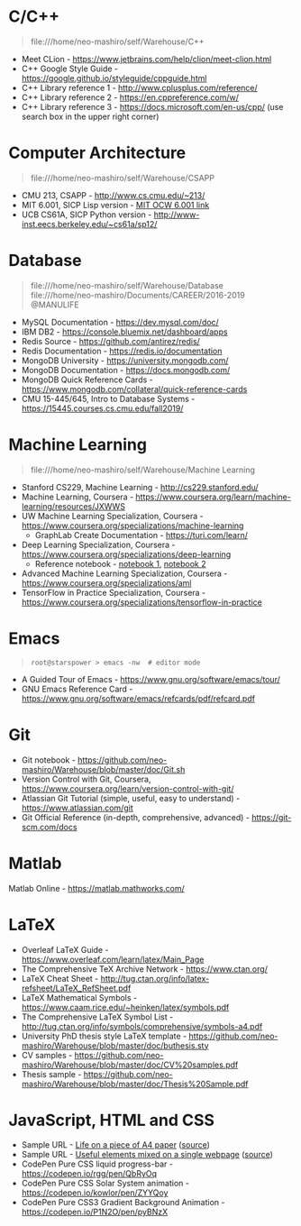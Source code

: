 # C/C++
> file:///home/neo-mashiro/self/Warehouse/C++
- Meet CLion - https://www.jetbrains.com/help/clion/meet-clion.html
- C++ Google Style Guide - https://google.github.io/styleguide/cppguide.html
- C++ Library reference 1 - http://www.cplusplus.com/reference/
- C++ Library reference 2 - https://en.cppreference.com/w/
- C++ Library reference 3 - https://docs.microsoft.com/en-us/cpp/ (use search box in the upper right corner)

# Computer Architecture
> file:///home/neo-mashiro/self/Warehouse/CSAPP
- CMU 213, CSAPP - http://www.cs.cmu.edu/~213/
- MIT 6.001, SICP Lisp version - [MIT OCW 6.001 link](https://ocw.mit.edu/courses/electrical-engineering-and-computer-science/6-001-structure-and-interpretation-of-computer-programs-spring-2005/index.htm)
- UCB CS61A, SICP Python version - http://www-inst.eecs.berkeley.edu/~cs61a/sp12/

# Database
> file:///home/neo-mashiro/self/Warehouse/Database  
> file:///home/neo-mashiro/Documents/CAREER/2016-2019 @MANULIFE
- MySQL Documentation - https://dev.mysql.com/doc/
- IBM DB2 - https://console.bluemix.net/dashboard/apps
- Redis Source - https://github.com/antirez/redis/
- Redis Documentation - https://redis.io/documentation
- MongoDB University - https://university.mongodb.com/
- MongoDB Documentation - https://docs.mongodb.com/
- MongoDB Quick Reference Cards - https://www.mongodb.com/collateral/quick-reference-cards
- CMU 15-445/645, Intro to Database Systems - https://15445.courses.cs.cmu.edu/fall2019/

# Machine Learning
> file:///home/neo-mashiro/self/Warehouse/Machine Learning
- Stanford CS229, Machine Learning - http://cs229.stanford.edu/
- Machine Learning, Coursera - https://www.coursera.org/learn/machine-learning/resources/JXWWS
- UW Machine Learning Specialization, Coursera - https://www.coursera.org/specializations/machine-learning
  - GraphLab Create Documentation - https://turi.com/learn/
- Deep Learning Specialization, Coursera - https://www.coursera.org/specializations/deep-learning
  - Reference notebook - [notebook 1](https://github.com/Kulbear/deep-learning-coursera), [notebook 2](https://github.com/mbadry1/DeepLearning.ai-Summary)
- Advanced Machine Learning Specialization, Coursera - https://www.coursera.org/specializations/aml
- TensorFlow in Practice Specialization, Coursera - https://www.coursera.org/specializations/tensorflow-in-practice

# Emacs
> `root@starspower > emacs -nw  # editor mode`
- A Guided Tour of Emacs - https://www.gnu.org/software/emacs/tour/
- GNU Emacs Reference Card - https://www.gnu.org/software/emacs/refcards/pdf/refcard.pdf

# Git
- Git notebook - https://github.com/neo-mashiro/Warehouse/blob/master/doc/Git.sh
- Version Control with Git, Coursera, https://www.coursera.org/learn/version-control-with-git/
- Atlassian Git Tutorial (simple, useful, easy to understand) - https://www.atlassian.com/git
- Git Official Reference (in-depth, comprehensive, advanced) - https://git-scm.com/docs

# Matlab
Matlab Online - https://matlab.mathworks.com/

# LaTeX
- Overleaf LaTeX Guide - https://www.overleaf.com/learn/latex/Main_Page
- The Comprehensive TeX Archive Network - https://www.ctan.org/
- LaTeX Cheat Sheet - http://tug.ctan.org/info/latex-refsheet/LaTeX_RefSheet.pdf
- LaTeX Mathematical Symbols - https://www.caam.rice.edu/~heinken/latex/symbols.pdf
- The Comprehensive LaTeX Symbol List - http://tug.ctan.org/info/symbols/comprehensive/symbols-a4.pdf
- University PhD thesis style LaTeX template - https://github.com/neo-mashiro/Warehouse/blob/master/doc/buthesis.sty
- CV samples - https://github.com/neo-mashiro/Warehouse/blob/master/doc/CV%20samples.pdf
- Thesis sample - https://github.com/neo-mashiro/Warehouse/blob/master/doc/Thesis%20Sample.pdf

# JavaScript, HTML and CSS
- Sample URL - [Life on a piece of A4 paper](https://nbviewer.jupyter.org/github/neo-mashiro/Warehouse/blob/master/doc/Life%20on%20A4.html) ([source](https://github.com/neo-mashiro/Warehouse/blob/master/doc/Life%20on%20A4.html))
- Sample URL - [Useful elements mixed on a single webpage](https://nbviewer.jupyter.org/github/neo-mashiro/Warehouse/blob/master/doc/index.html) ([source](https://github.com/neo-mashiro/Warehouse/blob/master/doc/index.html))
- CodePen Pure CSS liquid progress-bar - https://codepen.io/rgg/pen/QbRyOq
- CodePen Pure CSS Solar System animation - https://codepen.io/kowlor/pen/ZYYQoy
- CodePen Pure CSS3 Gradient Background Animation - https://codepen.io/P1N2O/pen/pyBNzX







